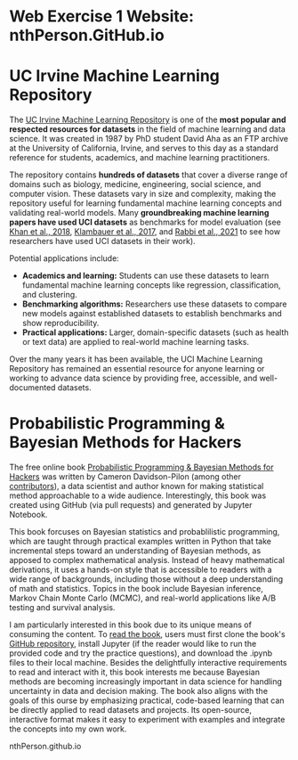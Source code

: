 # Web Exercise 1 Website: nthPerson.GitHub.io

# UC Irvine Machine Learning Repository
The [UC Irvine Machine Learning Repository](https://archive.ics.uci.edu/ml/?utm_source=chatgpt.com) is one of the **most popular and respected resources for datasets** in the field of machine learning and data science. It was created in 1987 by PhD student David Aha as an FTP archive at the University of California, Irvine, and serves to this day as a standard reference for students, academics, and machine learning practitioners.

The repository contains **hundreds of datasets** that cover a diverse range of domains such as biology, medicine, engineering, social science, and computer vision. These datasets vary in size and complexity, making the repository useful for learning fundamental machine learning concepts and validating real-world models. Many **groundbreaking machine learning papers have used UCI datasets** as benchmarks for model evaluation (see [Khan et al., 2018](https://arxiv.org/abs/1809.06186), [Klambauer et al., 2017](https://arxiv.org/abs/1706.02515), and [Rabbi et al., 2021](https://arxiv.org/abs/2103.16490) to see how researchers have used UCI datasets in their work).

Potential applications include:
- **Academics and learning:** Students can use these datasets to learn fundamental machine learning concepts like regression, classification, and clustering.
- **Benchmarking algorithms:** Researchers use these datasets to compare new models against established datasets to establish benchmarks and show reproducibility.
- **Practical applications:** Larger, domain-specific datasets (such as health or text data) are applied to real-world machine learning tasks.

Over the many years it has been available, the UCI Machine Learning Repository has remained an essential resource for anyone learning or working to advance data science by providing free, accessible, and well-documented datasets.


# Probabilistic Programming & Bayesian Methods for Hackers
The free online book [Probabilistic Programming & Bayesian Methods for Hackers](https://dataorigami.net/Probabilistic-Programming-and-Bayesian-Methods-for-Hackers/?utm_source=chatgpt.com) was written by Cameron Davidson-Pilon (among other [contributors](https://github.com/CamDavidsonPilon/Probabilistic-Programming-and-Bayesian-Methods-for-Hackers#contributions-and-thanks)), a data scientist and author known for making statistical method approachable to a wide audience. Interestingly, this book was created using GitHub (via pull requests) and generated by Jupyter Notebook.

This book forcuses on Bayesian statistics and probablilistic programming, which are taught through practical examples written in Python that take incremental steps toward an understanding of Bayesian methods, as apposed to complex mathematical analysis. Instead of heavy mathematical derivations, it uses a hands-on style that is accessible to readers with a wide range of backgrounds, including those without a deep understanding of math and statistics. Topics in the book include Bayesian inference, Markov Chain Monte Carlo (MCMC), and real-world applications like A/B testing and survival analysis.

I am particularly interested in this book due to its unique means of consuming the content. To [read the book](https://github.com/CamDavidsonPilon/Probabilistic-Programming-and-Bayesian-Methods-for-Hackers#contributions-and-thanks), users must first clone the book's [GitHub repository](https://github.com/CamDavidsonPilon/Probabilistic-Programming-and-Bayesian-Methods-for-Hackers), install Jupyter (if the reader would like to run the provided code and try the practice questions), and download the .ipynb files to their local machine. Besides the delightfully interactive requirements to read and interact with it, this book interests me because Bayesian methods are becoming increasingly important in data science for handling uncertainty in data and decision making. The book also aligns with the goals of this ourse by emphasizing practical, code-based learning that can be directly applied to read datasets and projects. Its open-source, interactive format makes it easy to experiment with examples and integrate the concepts into my own work.

nthPerson.github.io
